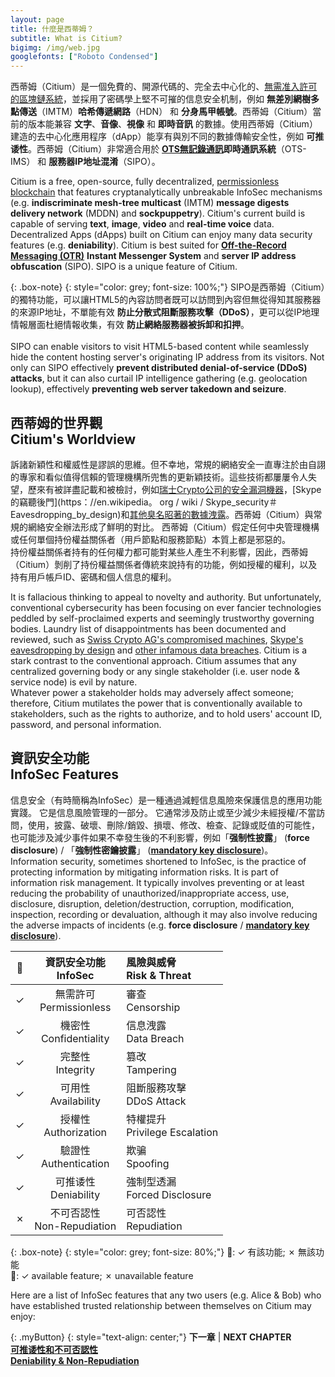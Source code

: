 ```yaml
---
layout: page
title: 什麼是西蒂姆？
subtitle: What is Citium?
bigimg: /img/web.jpg
googlefonts: ["Roboto Condensed"]
---
```


西蒂姆（Citium）是一個免費的、開源代碼的、完全去中心化的、[無需准入許可的區塊鏈系統](https://en.wikipedia.org/wiki/Blockchain#Permissionless)，並採用了密碼學上堅不可摧的信息安全机制，例如 __無差別網樹多點傳送__（IMTM）__哈希傳遞網路__（HDN） 和 __分身馬甲帳號__。西蒂姆（Citium）當前的版本能兼容 __文字__、__音像__、__視像__ 和 __即時音訊__ 的數據。使用西蒂姆（Citium）建造的去中心化應用程序（dApp）能享有與別不同的數據傳輸安全性，例如 __可推诿性__。西蒂姆（Citium）非常適合用於 **[OTS無記錄通訊](https://en.wikipedia.org/wiki/Off-the-Record_Messaging)即時通訊系統**（OTS-IMS） 和 **服務器IP地址混淆**（SIPO）。

Citium is a free, open-source, fully decentralized, [permissionless blockchain](https://en.wikipedia.org/wiki/Blockchain#Permissionless) that features cryptanalytically unbreakable InfoSec mechanisms (e.g. **indiscriminate mesh-tree multicast** (IMTM) **message digests delivery network** (MDDN) and **sockpuppetry**). Citium's current build is capable of serving **text**, **image**, **video** and **real-time voice** data. Decentralized Apps (dApps) built on Citium can enjoy many data security features (e.g. **deniability**). Citium is best suited for [**Off-the-Record Messaging (OTR)**](https://en.wikipedia.org/wiki/Off-the-Record_Messaging) **Instant Messenger System** and **server IP address obfuscation** (SIPO). SIPO is a unique feature of Citium.

{: .box-note}
{: style="color: grey; font-size: 100%;"}
SIPO是西蒂姆（Citium）的獨特功能，可以讓HTML5的內容訪問者既可以訪問到內容但無從得知其服務器的來源IP地址，不單能有效 **防止分散式阻斷服務攻擊（DDoS）**，更可以從IP地理情報層面杜絕情報收集，有效 **防止網絡服務器被拆卸和扣押**。
<br><br>
SIPO can enable visitors to visit HTML5-based content while seamlessly hide the content hosting server's originating IP address from its visitors. Not only can SIPO effectively **prevent distributed denial-of-service (DDoS) attacks**, but it can also curtail IP intelligence gathering (e.g. geolocation lookup), effectively **preventing web server takedown and seizure**.

## 西蒂姆的世界觀<br>Citium's Worldview

訴諸新穎性和權威性是謬誤的思維。但不幸地，常規的網絡安全一直專注於由自詡的專家和看似值得信賴的管理機構所兜售的更新穎技術。這些技術都屢屢令人失望，歷來有被詳盡記載和被檢討，例如[瑞士Crypto公司的安全漏洞機器](https://en.wikipedia.org/wiki/Crypto_AG#Compromised_machines)，[Skype的竊聽後門](https：//en.wikipedia。 org / wiki / Skype_security＃Eavesdropping_by_design)和[其他臭名昭著的數據洩露](https://en.wikipedia.org/wiki/List_of_data_breaches)。西蒂姆（Citium）與常規的網絡安全辦法形成了鮮明的對比。 西蒂姆（Citium）假定任何中央管理機構或任何單個持份權益關係者（用戶節點和服務節點）本質上都是邪惡的。<br>
持份權益關係者持有的任何權力都可能對某些人產生不利影響，因此，西蒂姆（Citium）剝削了持份權益關係者傳統來說持有的功能，例如授權的權利，以及持有用戶帳戶ID、密碼和個人信息的權利。

It is fallacious thinking to appeal to novelty and authority. But unfortunately, conventional cybersecurity has been focusing on ever fancier technologies peddled by self-proclaimed experts and seemingly trustworthy governing bodies. Laundry list of disappointments has been documented and reviewed, such as [Swiss Crypto AG's compromised machines](https://en.wikipedia.org/wiki/Crypto_AG#Compromised_machines), [Skype's eavesdropping by design](https://en.wikipedia.org/wiki/Skype_security#Eavesdropping_by_design) and [other infamous data breaches](https://en.wikipedia.org/wiki/List_of_data_breaches). Citium is a stark contrast to the conventional approach. Citium assumes that any centralized governing body or any single stakeholder (i.e. user node & service node) is evil by nature.<br>
Whatever power a stakeholder holds may adversely affect someone; therefore, Citium mutilates the power that is conventionally available to stakeholders, such as the rights to authorize, and to hold users' account ID, password, and personal information.

## 資訊安全功能<br>InfoSec Features

信息安全（有時簡稱為InfoSec）是一種通過減輕信息風險來保護信息的應用功能實踐。 它是信息風險管理的一部分。 它通常涉及防止或至少減少未經授權/不當訪問，使用，披露、破壞、刪除/銷毀、損壞、修改、檢查、記錄或貶值的可能性，也可能涉及減少事件如果不幸發生後的不利影響，例如「__强制性披露__」 (__force disclosure__) / 「__強制性密鑰披露__」 ([__mandatory key disclosure__](https://en.wikipedia.org/wiki/Key_disclosure_law))。
<br>
Information security, sometimes shortened to InfoSec, is the practice of protecting information by mitigating information risks. It is part of information risk management. It typically involves preventing or at least reducing the probability of unauthorized/inappropriate access, use, disclosure, disruption, deletion/destruction, corruption, modification, inspection, recording or devaluation, although it may also involve reducing the adverse impacts of incidents (e.g. __force disclosure__ / [__mandatory key disclosure__](https://en.wikipedia.org/wiki/Key_disclosure_law)).

| :closed_lock_with_key: | 資訊安全功能<br>InfoSec | 風險與威脅<br>Risk & Threat |
|:--:|:--:|:--|
| ✓ | 無需許可<br>Permissionless | 審查<br>Censorship |
| ✓ | 機密性<br>Confidentiality | 信息洩露<br>Data Breach |
| ✓ | 完整性<br>Integrity | 篡改<br>Tampering |
| ✓ | 可用性<br>Availability | 阻斷服務攻擊<br>DDoS Attack |
| ✓ | 授權性<br>Authorization | 特權提升<br>Privilege Escalation |
| ✓ | 驗證性<br>Authentication | 欺骗<br>Spoofing |
| ✓ | 可推诿性<br>Deniability | 強制型透漏<br>Forced Disclosure |
| ✗ | 不可否認性<br>Non-Repudiation | 可否認性<br>Repudiation |

{: .box-note}
{: style="color: grey; font-size: 80%;"}
:closed_lock_with_key:: ✓ 有該功能; ✗ 無該功能
<br>
:closed_lock_with_key:: ✓ available feature; ✗ unavailable feature

Here are a list of InfoSec features that any two users (e.g. Alice & Bob) who have established trusted relationship between themselves on Citium may enjoy:


{: .myButton}
{: style="text-align: center;"}
**下一章** | **NEXT CHAPTER**<br>[**可推诿性和不可否認性<br>Deniability & Non-Repudiation**](../deniability)
